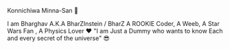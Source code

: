  Konnichiwa Minna-San 👋
 
 I am Bharghav A.K.A BharZInstein / BharZ 
 A ROOKIE Coder, A Weeb, A Star Wars Fan , A Physics Lover ❤️
 "I am Just a Dummy who wants to know Each and every secret of the universe" 😎
 
<!--

-->
